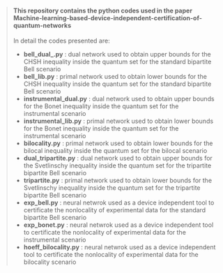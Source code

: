 > #### This repository contains the python codes used in the paper **Machine-learning-based-device-independent-certification-of-quantum-networks**
> 
> In detail the codes presented are:
>
> - **bell_dual_.py** : dual network used to obtain upper bounds for the CHSH inequality inside the quantum set for the standard bipartite Bell scenario
> - **bell_lib.py** : primal network used to obtain lower bounds for the CHSH inequality inside the quantum set for the standard bipartite Bell scenario
> - **instrumental_dual.py** : dual network used to obtain upper bounds for the Bonet inequality inside the quantum set for the instrumental scenario
> - **instrumental_lib.py** : primal network used to obtain lower bounds for the Bonet inequality inside the quantum set for the instrumental scenario
> - **bilocality.py** : primal network used to obtain lower bounds for the bilocal inequality inside the quantum set for the bilocal scenario
> - **dual_tripartite.py** : dual network used to obtain upper bounds for the Svetlinschy inequality inside the quantum set for the tripartite bipartite Bell scenario
> - **tripartite.py** : primal network used to obtain lower bounds for the Svetlinschy inequality inside the quantum set for the tripartite bipartite Bell scenario
> - **exp_bell.py** : neural netwrok used as a device independent tool to certificate the nonlocality of experimental data for the standard bipartite Bell scenario
> - **exp_bonet.py** : neural netwrok used as a device independent tool to certificate the nonlocality of experimental data for the instrumental scenario
> - **hoeff_bilocality.py** : neural netwrok used as a device independent tool to certificate the nonlocality of experimental data for the bilocality scenario 
> 



